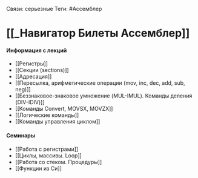 Связи: серьезные
Теги: #Ассемблер 

# [[_Навигатор Билеты Ассемблер]]

#### Информация с лекций
- [[Регистры]]
- [[Секции (sections)]]
- [[Адресация]]
- [[Пересылка, арифметические операции (mov, inc, dec, add, sub, neg)]]
- [[Беззнаковое-знаковое умножение (MUL-IMUL). Команды деления (DIV-IDIV)]]
- [[Команды Convert, MOVSX, MOVZX]] 
- [[Логические команды]] 
- [[Команды управления циклом]]

#### Семинары
- [[Работа с регистрами]]
- [[Циклы, массивы. Loop]]
- [[Работа со стеком. Процедуры]]
- [[Функции из Си]]

